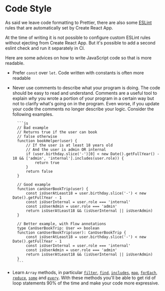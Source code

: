 # Code Style

As said we leave code formatting to Prettier, there are also some
[ESLint](http://eslint.org) rules that are automatically set by Create React
App.

At the time of writing it is not possible to configure custom ESLint rules
without ejecting from Create React App. But it's possible to add a second eslint
check and run it separately in CI.

Here are some advices on how to write JavaScript code so that is more readable.

* Prefer `const` over `let`. Code written with constants is often more readable
* Never use comments to describe what your program is doing. The code should be
  easy to read and understand. Comments are a useful tool to explain _why_ you
  wrote a portion of your program in a certain way but not to clarify what's
  going on in the program. Even worse, if you update your code the comments no
  longer describe your logic. Consider the following examples.

      	```js
      	// Bad example
      	// Returns true if the user can book
      	// false otherwise
      	function bookHelper(user) {
      		// If the user is at least 18 years old
      		// And the user is admin OR internal
      		if (user.birthday.slice('-')[0] < new Date().getFullYear() - 18 && ['admin', 'internal'].includes(user.role)) {
      			return true
      		}
      		return false
      	}

      	// Good example
      	function canUserBookTrip(user) {
      		const isUserAtLeast18 = user.birthday.slice('-') < new Date().getFullYear - 1
      		const isUserInternal = user.role === 'internal'
      		const isUserAdmin = user.role === 'admin'
      		return isUserAtLeast18 && (isUserInternal || isUserAdmin)
      	}

      	// Better example, with Flow annotations
      	type CanUserBookTrip: User => boolean
      	function canUserBookTrip(user): CanUserBookTrip {
      		const isUserAtLeast18 = user.birthday.slice('-') < new Date().getFullYear - 1
      		const isUserInternal = user.role === 'internal'
      		const isUserAdmin = user.role === 'admin'
      		return isUserAtLeast18 && (isUserInternal || isUserAdmin)
      	}
      	```

* Learn `Array` methods, in particular
  [`filter`](https://developer.mozilla.org/en-US/docs/Web/JavaScript/Reference/Global_Objects/Array/filter),
  [`find`](https://developer.mozilla.org/en-US/docs/Web/JavaScript/Reference/Global_Objects/Array/find),
  [`includes`](https://developer.mozilla.org/en-US/docs/Web/JavaScript/Reference/Global_Objects/Array/includes),
  [`map`](https://developer.mozilla.org/en-US/docs/Web/JavaScript/Reference/Global_Objects/Array/map),
  [`forEach`](https://developer.mozilla.org/en-US/docs/Web/JavaScript/Reference/Global_Objects/Array/forEach),
  [`reduce`](https://developer.mozilla.org/en-US/docs/Web/JavaScript/Reference/Global_Objects/Array/reduce),
  [`some`](https://developer.mozilla.org/en-US/docs/Web/JavaScript/Reference/Global_Objects/Array/some)
  and
  [`every`](https://developer.mozilla.org/en-US/docs/Web/JavaScript/Reference/Global_Objects/Array/every).
  With these methods you'll be able to get rid of loop statements 90% of the
  time and make your code more expressive.
